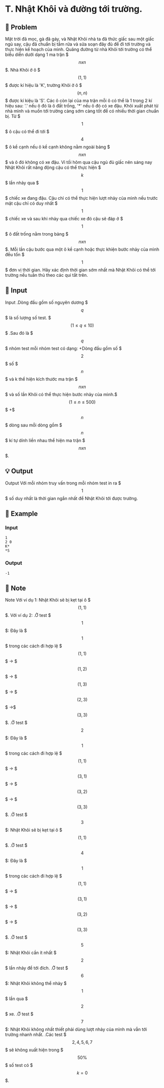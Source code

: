 # T. Nhật Khôi và đường tới trường.

## 📖 Problem

Mặt trời đã mọc, gà đã gáy, và Nhật Khôi nhà ta đã thức giấc sau một giấc ngủ say, cậu đã chuẩn bị tắm rửa và sửa soạn đây đủ để đi tới trường và thực hiện kế hoạch của mình. Quãng đường từ nhà Khôi tới trường có thể biểu diễn dưới dạng 1 ma trận $$$n x n$$$. Nhà Khôi ở ô $$$(1 , 1)$$$ được kí hiệu là 'K', trường Khôi ở ô $$$(n , n)$$$ được kí kiệu là 'S'. Các ô còn lại của ma trận mỗi ô có thể là 1 trong 2 kí hiệu sau: '.' nếu ô đó là ô đất trống, '*' nếu ô đó có xe đậu.
Khôi xuất phát từ nhà mình và muốn tới trường càng sớm càng tốt để có nhiều thời gian chuẩn bị. Từ $$$1$$$ ô cậu có thể đi tới $$$4$$$ ô kề cạnh nếu ô kề cạnh không nằm ngoài bảng $$$n x n$$$ và ô đó không có xe đậu. Vì tối hôm qua cậu ngủ đủ giấc nên sáng nay Nhật Khôi rất năng động cậu có thể thực hiện $$$k$$$ lần nhảy qua $$$1$$$ chiếc xe đang đậu. Cậu chỉ có thể thực hiện lượt nhảy của mình nếu trước mặt cậu chỉ có duy nhất $$$1$$$ chiếc xe và sau khi nhảy qua chiếc xe đó cậu sẽ đáp ở $$$1$$$ ô đất trống nằm trong bảng $$$n x n$$$. Mỗi lần cậu bước qua một ô kề cạnh hoặc thực khiện bước nhảy của mình đều tốn $$$1$$$ đơn vị thời gian. Hãy xác định thời gian sớm nhất mà Nhật Khôi có thể tới trường nếu tuân thủ theo các qui tắt trên.


## 🧩 Input

Input
.Dòng đầu gồm số nguyên dương $$$q$$$ là số lượng số test. $$$(1\leq q\leq 10)$$$
.Sau đó là $$$q$$$ nhóm test mỗi nhóm test có dạng:
+Dòng đầu gồm số $$$2$$$ số $$$n$$$ và k thể hiện kích thước ma trận $$$nxn$$$ và số lần Khôi có thể thực hiện bước nhảy của mình.$$$(1\leq n\leq 500)$$$
+$$$n$$$ dòng sau mỗi dòng gồm $$$n$$$ kí tự dính liền nhau thể hiện ma trận $$$n x n$$$.


## 💡 Output

Output
Với mỗi nhóm truy vấn trong mỗi nhóm test in ra $$$1$$$ số duy nhất là thời gian ngắn nhất để Nhật Khôi tới được trường.


## 🧠 Example

### Input

```text
1
2 0
K*
*S
```

### Output

```text
-1
```



## 📝 Note

Note
Với ví dụ 1: Nhật Khôi sẽ bị kẹt tại ô $$$(1,1)$$$.
Với ví dụ 2:
.Ở test $$$1$$$: Đây là $$$1$$$ trong các cách đi hợp lệ $$$(1,1)$$$ -> $$$(1,2)$$$ -> $$$(1,3)$$$ -> $$$(2,3)$$$ ->$$$(3,3)$$$.
.Ở test $$$2$$$: Đây là $$$1$$$ trong các cách đi hợp lệ $$$(1,1)$$$ -> $$$(3,1)$$$ -> $$$(3,2)$$$ -> $$$(3,3)$$$.
.Ở test $$$3$$$: Nhật Khôi sẽ bị kẹt tại ô $$$(1,1)$$$.
.Ở test $$$4$$$: Đây là $$$1$$$ trong các cách đi hợp lệ $$$(1,1)$$$ -> $$$(3,1)$$$ -> $$$(3,2)$$$ -> $$$(3,3)$$$.
.Ở test $$$5$$$: Nhật Khôi cần ít nhất $$$2$$$ lần nhảy để tới đích.
.Ở test $$$6$$$: Nhật Khôi không thể nhảy $$$1$$$ lần qua $$$2$$$ xe.
.Ở test $$$7$$$: Nhật Khôi không nhất thiết phải dùng lượt nhảy của mình mà vẫn tới trường nhanh nhất.
.Các test $$$2,4,5,6,7$$$ sẽ không xuất hiện trong $$$50\%$$$ số test có $$$k = 0$$$.

